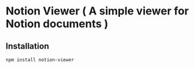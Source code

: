 # Notion Viewer ( A simple viewer for Notion documents )

## Installation

```bash
npm install notion-viewer
```
